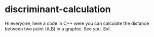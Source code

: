 # discriminant-calculation
Hi everyone, here a code in C++ were you can calculate the distance between two point (A,B) in a graphic.
See you.
Sxl.
